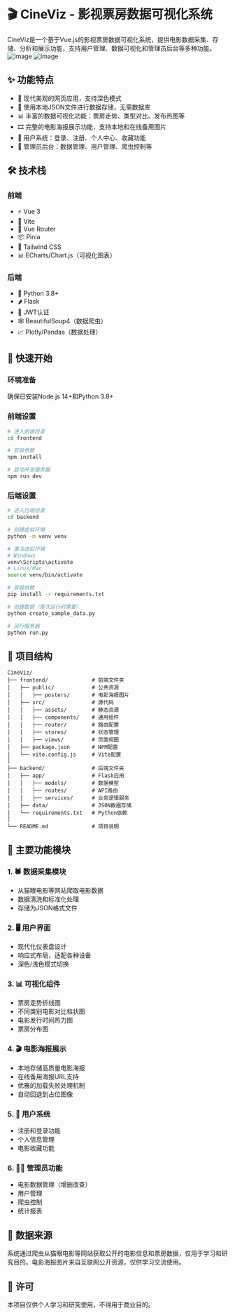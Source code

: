 # 🎬 CineViz - 影视票房数据可视化系统

CineViz是一个基于Vue.js的影视票房数据可视化系统，提供电影数据采集、存储、分析和展示功能，支持用户管理、数据可视化和管理员后台等多种功能。
![image](https://github.com/user-attachments/assets/039ac1b9-83e2-4e5a-a802-e547be5320d1)
![image](https://github.com/user-attachments/assets/c08f3065-3027-4a7c-9c74-74df759844f4)



## ✨ 功能特点

* 🎨 现代美观的网页应用，支持深色模式
* 💾 使用本地JSON文件进行数据存储，无需数据库
* 📊 丰富的数据可视化功能：票房走势、类型对比、发布热图等
* 🎞️ 完整的电影海报展示功能，支持本地和在线备用图片
* 👤 用户系统：登录、注册、个人中心、收藏功能
* 🔧 管理员后台：数据管理、用户管理、爬虫控制等

## 🛠️ 技术栈

### 前端

* ⚡ Vue 3
* 🚀 Vite
* 🧭 Vue Router
* 📦 Pinia
* 🎨 Tailwind CSS
* 📊 ECharts/Chart.js（可视化图表）

### 后端

* 🐍 Python 3.8+
* 🌶️ Flask
* 🔑 JWT认证
* 🕸️ BeautifulSoup4（数据爬虫）
* 📈 Plotly/Pandas（数据处理）

## 🚀 快速开始

### 环境准备

确保已安装Node.js 14+和Python 3.8+

### 前端设置

```bash
# 进入前端目录
cd frontend

# 安装依赖
npm install

# 启动开发服务器
npm run dev
```

### 后端设置

```bash
# 进入后端目录
cd backend

# 创建虚拟环境
python -m venv venv

# 激活虚拟环境
# Windows
venv\Scripts\activate
# Linux/Mac
source venv/bin/activate

# 安装依赖
pip install -r requirements.txt

# 创建数据（首次运行时需要）
python create_sample_data.py

# 运行服务器
python run.py
```

## 📁 项目结构

```
CineViz/
├── frontend/              # 前端文件夹
│   ├── public/            # 公共资源
│   │   ├── posters/       # 电影海报图片
│   ├── src/               # 源代码
│   │   ├── assets/        # 静态资源
│   │   ├── components/    # 通用组件
│   │   ├── router/        # 路由配置
│   │   ├── stores/        # 状态管理
│   │   ├── views/         # 页面视图
│   ├── package.json       # NPM配置
│   └── vite.config.js     # Vite配置
│
├── backend/               # 后端文件夹
│   ├── app/               # Flask应用
│   │   ├── models/        # 数据模型
│   │   ├── routes/        # API路由
│   │   ├── services/      # 业务逻辑服务
│   ├── data/              # JSON数据存储
│   └── requirements.txt   # Python依赖
│
└── README.md              # 项目说明
```

## 📌 主要功能模块

### 1. 🕷️ 数据采集模块

* 从猫眼电影等网站爬取电影数据
* 数据清洗和标准化处理
* 存储为JSON格式文件

### 2. 🖥️ 用户界面

* 现代化仪表盘设计
* 响应式布局，适配各种设备
* 深色/浅色模式切换

### 3. 📊 可视化组件

* 票房走势折线图
* 不同类别电影对比柱状图
* 电影发行时间热力图
* 票房分布图

### 4. 🎬 电影海报展示

* 本地存储高质量电影海报
* 在线备用海报URL支持
* 优雅的加载失败处理机制
* 自动回退到占位图像

### 5. 👥 用户系统

* 注册和登录功能
* 个人信息管理
* 电影收藏功能

### 6. 👨‍💼 管理员功能

* 电影数据管理（增删改查）
* 用户管理
* 爬虫控制
* 统计报表

## 📝 数据来源

系统通过爬虫从猫眼电影等网站获取公开的电影信息和票房数据，仅用于学习和研究目的。电影海报图片来自互联网公开资源，仅供学习交流使用。

## 📄 许可

本项目仅供个人学习和研究使用，不得用于商业目的。
